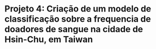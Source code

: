 # Projeto 4: Criação de um modelo de classificação sobre a frequencia de doadores de sangue na cidade de Hsin-Chu, em Taiwan

